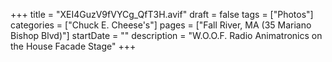 +++
title = "XEI4GuzV9fVYCg_QfT3H.avif"
draft = false
tags = ["Photos"]
categories = ["Chuck E. Cheese's"]
pages = ["Fall River, MA (35 Mariano Bishop Blvd)"]
startDate = ""
description = "W.O.O.F. Radio Animatronics on the House Facade Stage"
+++
